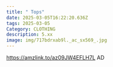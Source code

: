 ```yaml
---
title: " Tops"
date: 2025-03-05T16:22:20.636Z
tags: 2025-03-05
Category: CLOTHING
description: 5.xx
image: img/717bdrxab9l._ac_sx569_.jpg
---
```

https://amzlink.to/az09JW4EFLH7L
AD